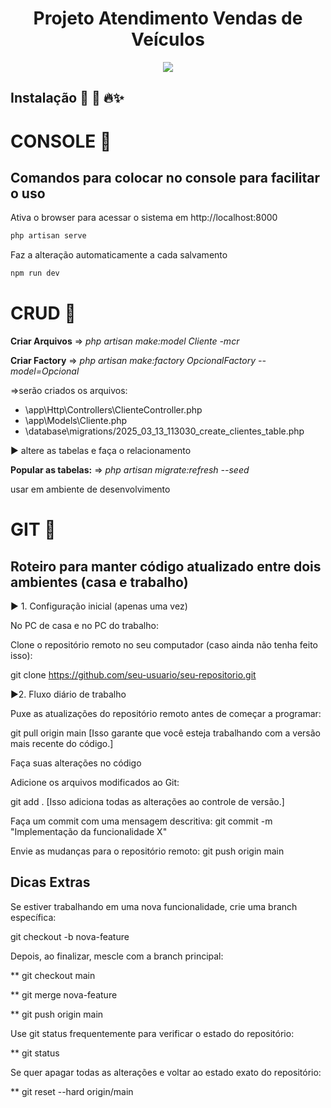   
<h1 align="center"> Projeto Atendimento Vendas de Veículos </h1>

<p align="center">
<img loading="lazy" src="http://img.shields.io/static/v1?label=STATUS&message=EM%20DESENVOLVIMENTO&color=GREEN&style=for-the-badge"/>
</p>



## Instalação  📝  🚀 🔥✨


# CONSOLE  📝 
## Comandos para colocar no console para facilitar o uso
 
Ativa o browser para acessar o sistema em http://localhost:8000

```markdown
php artisan serve
```

Faz a alteração automaticamente a cada salvamento

```markdown
npm run dev
```


# CRUD  📝 

**Criar Arquivos** =>  *php artisan make:model Cliente -mcr*

**Criar Factory** => *php artisan make:factory OpcionalFactory --model=Opcional*
  
 =>serão criados os arquivos:     
 * \app\Http\Controllers\ClienteController.php
 * \app\Models\Cliente.php
 * \database\migrations/2025_03_13_113030_create_clientes_table.php

  ▶️ altere as tabelas e faça o relacionamento

**Popular as tabelas:**  => *php artisan migrate:refresh --seed*

usar em ambiente de desenvolvimento



# GIT  📝 

## Roteiro para manter código atualizado entre dois ambientes (casa e trabalho)

▶️ 1. Configuração inicial (apenas uma vez)

No PC de casa e no PC do trabalho:

Clone o repositório remoto no seu computador (caso ainda não tenha feito isso):

git clone https://github.com/seu-usuario/seu-repositorio.git


▶️2. Fluxo diário de trabalho

 Puxe as atualizações do repositório remoto antes de começar a programar:

git pull origin main [Isso garante que você esteja trabalhando com a versão mais recente do código.]

Faça suas alterações no código 

Adicione os arquivos modificados ao Git:

git add .    [Isso adiciona todas as alterações ao controle de versão.]

Faça um commit com uma mensagem descritiva:
git commit -m "Implementação da funcionalidade X"

Envie as mudanças para o repositório remoto:
git push origin main


## Dicas Extras
Se estiver trabalhando em uma nova funcionalidade, crie uma branch específica:

git checkout -b nova-feature


Depois, ao finalizar, mescle com a branch principal:

** git checkout main

** git merge nova-feature

** git push origin main

Use git status frequentemente para verificar o estado do repositório:

** git status

Se quer apagar todas as alterações e voltar ao estado exato do repositório:

** git reset --hard origin/main
